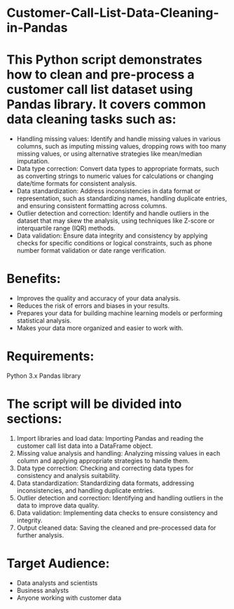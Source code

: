 # Customer-Call-List-Data-Cleaning-in-Pandas

# This Python script demonstrates how to clean and pre-process a customer call list dataset using Pandas library. It covers common data cleaning tasks such as:

- Handling missing values: Identify and handle missing values in various columns, such as imputing missing values, dropping rows with too many missing values, or using alternative strategies like mean/median 
  imputation.
- Data type correction: Convert data types to appropriate formats, such as converting strings to numeric values for calculations or changing date/time formats for consistent analysis.
- Data standardization: Address inconsistencies in data format or representation, such as standardizing names, handling duplicate entries, and ensuring consistent formatting across columns.
- Outlier detection and correction: Identify and handle outliers in the dataset that may skew the analysis, using techniques like Z-score or interquartile range (IQR) methods.
- Data validation: Ensure data integrity and consistency by applying checks for specific conditions or logical constraints, such as phone number format validation or date range verification.

# Benefits:

- Improves the quality and accuracy of your data analysis.
- Reduces the risk of errors and biases in your results.
- Prepares your data for building machine learning models or performing statistical analysis.
- Makes your data more organized and easier to work with.

# Requirements:
Python 3.x
Pandas library

# The script will be divided into sections:

1) Import libraries and load data: Importing Pandas and reading the customer call list data into a DataFrame object.
2) Missing value analysis and handling: Analyzing missing values in each column and applying appropriate strategies to handle them.
3) Data type correction: Checking and correcting data types for consistency and analysis suitability.
4) Data standardization: Standardizing data formats, addressing inconsistencies, and handling duplicate entries.
5) Outlier detection and correction: Identifying and handling outliers in the data to improve data quality.
6) Data validation: Implementing data checks to ensure consistency and integrity.
7) Output cleaned data: Saving the cleaned and pre-processed data for further analysis.

# Target Audience:

- Data analysts and scientists
- Business analysts
- Anyone working with customer data


